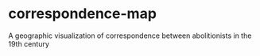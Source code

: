 # correspondence-map
A geographic visualization of correspondence between abolitionists in the 19th century

